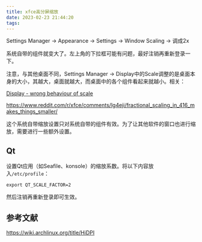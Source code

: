 ```yaml
---
title: xfce高分屏缩放
date: 2023-02-23 21:44:20
tags:
---
```


Settings Manager -> Appearance -> Settings -> Window Scaling -> 调成2x

系统自带的组件就变大了。左上角的下拉框可能有问题，最好注销再重新登录一下。

注意，与其他桌面不同，Settings Manager -> Display中的Scale调整的是桌面本身的大小，其越大，桌面就越大，而桌面中的各个组件看起来就越小。相关：

[Display - wrong behaviour of scale](https://gitlab.xfce.org/xfce/xfce4-settings/-/issues/259)

<https://www.reddit.com/r/xfce/comments/lg4eji/fractional_scaling_in_416_makes_things_smaller/>

这个系统自带缩放设置只对系统自带的组件有效。为了让其他软件的窗口也进行缩放，需要进行一些额外设置。

## Qt

设置Qt应用（如Seafile、konsole）的缩放系数。将以下内容放入`/etc/profile`：

```shell
export QT_SCALE_FACTOR=2
```

然后注销再重新登录即可生效。

## 参考文献

<https://wiki.archlinux.org/title/HiDPI>
